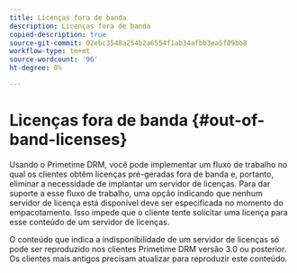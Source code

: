 ```yaml
---
title: Licenças fora de banda
description: Licenças fora de banda
copied-description: true
source-git-commit: 02ebc3548a254b2a6554f1ab34afbb3ea5f09bb8
workflow-type: tm+mt
source-wordcount: '96'
ht-degree: 0%

---
```


# Licenças fora de banda {#out-of-band-licenses}

Usando o Primetime DRM, você pode implementar um fluxo de trabalho no qual os clientes obtêm licenças pré-geradas fora de banda e, portanto, eliminar a necessidade de implantar um servidor de licenças. Para dar suporte a esse fluxo de trabalho, uma opção indicando que nenhum servidor de licença está disponível deve ser especificada no momento do empacotamento. Isso impede que o cliente tente solicitar uma licença para esse conteúdo de um servidor de licenças.

O conteúdo que indica a indisponibilidade de um servidor de licenças só pode ser reproduzido nos clientes Primetime DRM versão 3.0 ou posterior. Os clientes mais antigos precisam atualizar para reproduzir este conteúdo.
